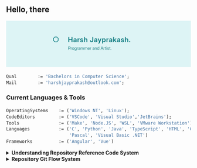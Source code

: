 ## Hello, there

![Profile Banner](./github_profile_readme_raster.png)

```pas
Qual        := 'Bachelors in Computer Science';
Mail        := 'harshjayprakash@outlook.com';
```

### Current Languages & Tools

```pas
OperatingSystems    := ('Windows NT', 'Linux');
CodeEditors         := ('VSCode', 'Visual Studio','JetBrains');
Tools               := ('Make', 'Node.JS', 'WSL', 'VMware Workstation');
Languages           := ('C', 'Python', 'Java', 'TypeScript', 'HTML', 'CSS', 
                        'Pascal', 'Visual Basic .NET')
Frameworks          := ('Angular', 'Vue')
```

<details>
<summary><strong>Understanding Repository Reference Code System</strong></summary>
<br/>
Each project/repository has a reference code attach to it describing when and if was some
sort of assignment or personal project. Below shows a figure breaking down the code
`HX 2450`. (Inspired by Processor Naming).

![Reference Code Diagram](./resources/rrc-codes.png)
</details>

<details>
<summary><strong>Repository Git Flow System</strong></summary>
Each repository uses some form of git branch, if development is still ongoing. The table
below shows all the potential branches.

<br />
<br />

| Branch      | Description                                        |
| :---------- | :------------------------------------------------- |
| `main`      | Most stable version of the project.                |
| `hotfix`    | For urgent fixes that require immediate attention. |
| `next`      | A preparatory branch.                              |
| `dev`       | Active development branch.                         |
| `feature/*` | Individual branches for developing new features.   |
| `rewrite/*` | Rewrite branch.                                    |
| `gh-pages`  | For GitHub Pages deployment.                       |

</details>